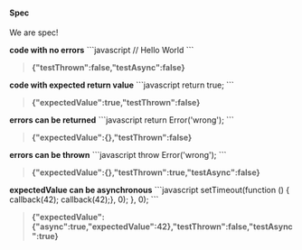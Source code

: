 #### Spec
<p>We are spec!</p>
<strong>code with no errors</strong>
```javascript
// Hello World
```<blockquote><strong>{"testThrown":false,"testAsync":false}</strong></blockquote>
<strong>code with expected return value</strong>
```javascript
return true;
```<blockquote><strong>{"expectedValue":true,"testThrown":false}</strong></blockquote>
<strong>errors can be returned</strong>
```javascript
return Error('wrong');
```<blockquote><strong>{"expectedValue":{},"testThrown":false}</strong></blockquote>
<strong>errors can be thrown</strong>
```javascript
throw Error('wrong');
```<blockquote><strong>{"expectedValue":{},"testThrown":true,"testAsync":false}</strong></blockquote>
<strong>expectedValue can be asynchronous</strong>
```javascript
setTimeout(function () {  callback(42);
  callback(42);}, 0);
}, 0);
```<blockquote><strong>{"expectedValue":{"async":true,"expectedValue":42},"testThrown":false,"testAsync":true}</strong></blockquote>